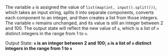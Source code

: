 The variable `a` is assigned the value of `list(map(int, input().split()))`, which takes an input string, splits it into separate components, converts each component to an integer, and then creates a list from those integers. The variable `n` remains unchanged, and its value is still an integer between 2 and 100. The output state will reflect the new value of `a`, which is a list of `n` distinct integers in the range from 1 to `n`. 

Output State: **`n` is an integer between 2 and 100; `a` is a list of `n` distinct integers in the range from 1 to `n`**
